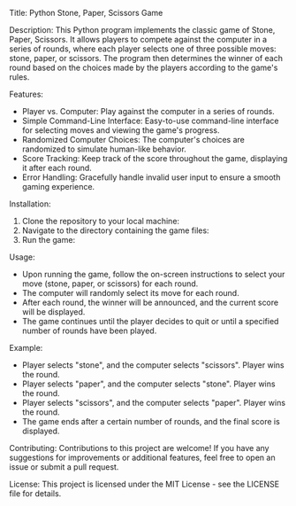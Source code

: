 Title: Python Stone, Paper, Scissors Game

Description:
This Python program implements the classic game of Stone, Paper, Scissors. It allows players to compete against the computer in a series of rounds, where each player selects one of three possible moves: stone, paper, or scissors. The program then determines the winner of each round based on the choices made by the players according to the game's rules.

Features:
- Player vs. Computer: Play against the computer in a series of rounds.
- Simple Command-Line Interface: Easy-to-use command-line interface for selecting moves and viewing the game's progress.
- Randomized Computer Choices: The computer's choices are randomized to simulate human-like behavior.
- Score Tracking: Keep track of the score throughout the game, displaying it after each round.
- Error Handling: Gracefully handle invalid user input to ensure a smooth gaming experience.

Installation:
1. Clone the repository to your local machine:
2. Navigate to the directory containing the game files:
3. Run the game:

Usage:
- Upon running the game, follow the on-screen instructions to select your move (stone, paper, or scissors) for each round.
- The computer will randomly select its move for each round.
- After each round, the winner will be announced, and the current score will be displayed.
- The game continues until the player decides to quit or until a specified number of rounds have been played.

Example:
- Player selects "stone", and the computer selects "scissors". Player wins the round.
- Player selects "paper", and the computer selects "stone". Player wins the round.
- Player selects "scissors", and the computer selects "paper". Player wins the round.
- The game ends after a certain number of rounds, and the final score is displayed.

Contributing:
Contributions to this project are welcome! If you have any suggestions for improvements or additional features, feel free to open an issue or submit a pull request.

License:
This project is licensed under the MIT License - see the LICENSE file for details.
